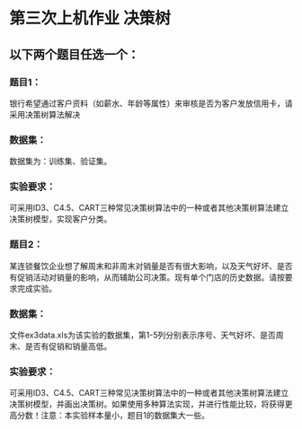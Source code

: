 # 第三次上机作业 决策树

## 以下两个题目任选一个：

### 题目1：

银行希望通过客户资料（如薪水、年龄等属性）来审核是否为客户发放信用卡，请采用决策树算法解决

### 数据集：

数据集为：训练集、验证集。

### 实验要求：

可采用ID3、C4.5、CART三种常见决策树算法中的一种或者其他决策树算法建立决策树模型，实现客户分类。

### 题目2：

某连锁餐饮企业想了解周末和非周末对销量是否有很大影响，以及天气好坏、是否有促销活动对销量的影响，从而辅助公司决策。现有单个门店的历史数据。请按要求完成实验。

### 数据集：

文件ex3data.xls为该实验的数据集，第1-5列分别表示序号、天气好坏、是否周末、是否有促销和销量高低。

### 实验要求：

可采用ID3、C4.5、CART三种常见决策树算法中的一种或者其他决策树算法建立决策树模型，并画出决策树。如果使用多种算法实现，并进行性能比较，将获得更高分数！注意：本实验样本量小，题目1的数据集大一些。